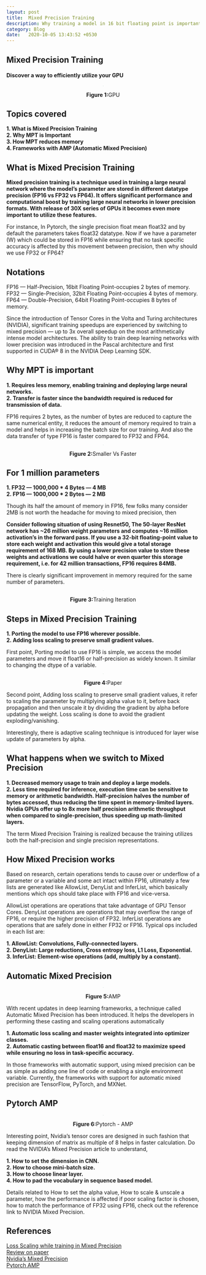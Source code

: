 ```yaml
---
layout: post
title:  Mixed Precision Training
description: Why training a model in 16 bit floating point is important and how it reduces memory and increases data transfer rate.
category: Blog
date:   2020-10-05 13:43:52 +0530
---
```


## **Mixed Precision Training**
#### **Discover a way to efficiently utilize your GPU**

<center>
<img src="{{site.url}}/assets/images/mixedPrecisionTraining/mpt-bg.jpg" style="zoom: 5%; background-color:#DCDCDC;" /><br>
<p><b>Figure 1:</b>GPU</p> 
</center>

## **Topics covered**

 **1. What is Mixed Precision Training**\
 **2. Why MPT is Important**\
 **3. How MPT reduces memory**\
 **4. Frameworks with AMP (Automatic Mixed Precision)**

## **What is Mixed Precision Training**

**Mixed precision training is a technique used in training a large neural network where the model’s parameter are stored in different datatype precision (FP16 vs FP32 vs FP64). It offers significant performance and computational boost by training large neural networks in lower precision formats. With release of 30X series of GPUs it becomes even more important to utilize these features.**

For instance, In Pytorch, the single precision float mean float32 and by default the parameters takes float32 datatype. Now if we have a parameter (W) which could be stored in FP16 while ensuring that no task specific accuracy is affected by this movement between precision, then why should we use FP32 or FP64?

## **Notations**

FP16 — Half-Precision, 16bit Floating Point-occupies 2 bytes of memory.\
FP32 — Single-Precision, 32bit Floating Point-occupies 4 bytes of memory.\
FP64 — Double-Precision, 64bit Floating Point-occupies 8 bytes of memory.

Since the introduction of Tensor Cores in the Volta and Turing architectures (NVIDIA), significant training speedups are experienced by switching to mixed precision — up to 3x overall speedup on the most arithmetically intense model architectures. The ability to train deep learning networks with lower precision was introduced in the Pascal architecture and first supported in CUDA® 8 in the NVIDIA Deep Learning SDK.

## **Why MPT is important**

**1. Requires less memory, enabling training and deploying large neural networks.**\
**2. Transfer is faster since the bandwidth required is reduced for transmission of data.**

FP16 requires 2 bytes, as the number of bytes are reduced to capture the same numerical entity, it reduces the amount of memory required to train a model and helps in increasing the batch size for our training. And also the data transfer of type FP16 is faster compared to FP32 and FP64.

<center>
<img src="{{site.url}}/assets/images/mixedPrecisionTraining/small-fast.png" style="zoom: 5%; background-color:#DCDCDC;" /><br>
<p><b>Figure 2:</b>Smaller Vs Faster</p> 
</center>

## **For 1 million parameters**

**1. FP32 — 1000,000 * 4 Bytes — 4 MB**\
**2. FP16 — 1000,000 * 2 Bytes — 2 MB**

Though its half the amount of memory in FP16, few folks many consider 2MB is not worth the headache for moving to mixed precision, then

**Consider following situation of using Resnet50, The 50-layer ResNet network has ~26 million weight parameters and computes
 ~16 million activation’s in the forward pass. If you use a 32-bit floating-point value to store each weight and activation 
 this would give a total storage requirement of 168 MB. By using a lower precision value to store these weights and activations
 we could halve or even quarter this storage requirement, i.e. for 42 million transactions, FP16 requires 84MB.**

There is clearly significant improvement in memory required for the same number of parameters.

<center>
<img src="{{site.url}}/assets/images/mixedPrecisionTraining/training_iteration.png" style="zoom: 5%; background-color:#DCDCDC;" /><br>
<p><b>Figure 3:</b>Training Iteration</p> 
</center>

## **Steps in Mixed Precision Training**

**1. Porting the model to use FP16 wherever possible.**\
**2. Adding loss scaling to preserve small gradient values.**

First point, Porting model to use FP16 is simple, we access the model parameters and move it float16 or half-precision as widely known. It similar to changing the dtype of a variable.

<center>
<img src="{{site.url}}/assets/images/mixedPrecisionTraining/paper-derivation.png" style="zoom: 5%; background-color:#DCDCDC;" /><br>
<p><b>Figure 4:</b>Paper</p> 
</center>

Second point, Adding loss scaling to preserve small gradient values, it refer to scaling the parameter by multiplying alpha value to it, before back propagation and then unscale it by dividing the gradient by alpha before updating the weight. Loss scaling is done to avoid the gradient exploding/vanishing.

Interestingly, there is adaptive scaling technique is introduced for layer wise update of parameters by alpha.

## **What happens when we switch to Mixed Precision**

**1. Decreased memory usage to train and deploy a large models.**\
**2. Less time required for inference, execution time can be sensitive to memory or arithmetic bandwidth. Half-precision halves the number of bytes accessed, thus reducing the time spent in memory-limited layers. Nvidia GPUs offer up to 8x more half precision arithmetic throughput when compared to single-precision, thus speeding up math-limited layers.**

The term Mixed Precision Training is realized because the training utilizes both the half-precision and single precision representations.


## **How Mixed Precision works**

Based on research, certain operations tends to cause over or underflow of a parameter or a variable and some act intact within FP16, ultimately a few lists are generated like AllowList, DenyList and InferList, which basically mentions which ops should take place with FP16 and vice-versa.

AllowList operations are operations that take advantage of GPU Tensor Cores. DenyList operations are operations that may overflow the range of FP16, or require the higher precision of FP32. InferList operations are operations that are safely done in either FP32 or FP16. Typical ops included in each list are:

**1. AllowList: Convolutions, Fully-connected layers.**\
**2. DenyList: Large reductions, Cross entropy loss, L1 Loss, Exponential.**\
**3. InferList: Element-wise operations (add, multiply by a constant).**

## **Automatic Mixed Precision**

<center>
<img src="{{site.url}}/assets/images/mixedPrecisionTraining/amp.png" style="zoom: 5%; background-color:#DCDCDC;" /><br>
<p><b>Figure 5:</b>AMP</p> 
</center>

With recent updates in deep learning frameworks, a technique called Automatic Mixed Precision has been introduced. It helps the developers in performing these casting and scaling operations automatically

**1. Automatic loss scaling and master weights integrated into optimizer classes.**\
**2. Automatic casting between float16 and float32 to maximize speed while ensuring no loss in task-specific accuracy.**

In those frameworks with automatic support, using mixed precision can be as simple as adding one line of code or enabling a single environment variable. Currently, the frameworks with support for automatic mixed precision are TensorFlow, PyTorch, and MXNet.

## **Pytorch AMP**

<center>
<img src="{{site.url}}/assets/images/mixedPrecisionTraining/pytorch-amp.png" style="zoom: 5%; background-color:#DCDCDC;" /><br>
<p><b>Figure 6:</b>Pytorch - AMP</p> 
</center>

Interesting point, Nvidia’s tensor cores are designed in such fashion that keeping dimension of matrix as multiple of 8 helps in faster calculation. Do read the NVIDIA’s Mixed Precision article to understand,

**1. How to set the dimension in CNN.**\
**2. How to choose mini-batch size.**\
**3. How to choose linear layer.**\
**4. How to pad the vocabulary in sequence based model.**

Details related to How to set the alpha value, How to scale & unscale a parameter, how the performance is affected if poor scaling factor is chosen, how to match the performance of FP32 using FP16, check out the reference link to NVIDIA Mixed Precision.

## **References**

[Loss Scaling while training in Mixed Precision](https://arxiv.org/pdf/1910.12385.pdf)\
[Review on paper](https://openreview.net/forum?id=rJlnfaNYvB)\
[Nvidia’s Mixed Precision](https://docs.nvidia.com/deeplearning/performance/mixed-precision-training/index.html)\
[Pytorch AMP](https://pytorch.org/docs/stable/amp.html)
